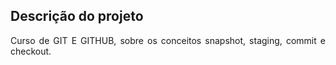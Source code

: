 ## Descrição do projeto 

<p align="justify">
Curso de GIT E GITHUB, sobre os conceitos snapshot, staging, commit e checkout.


</p>
